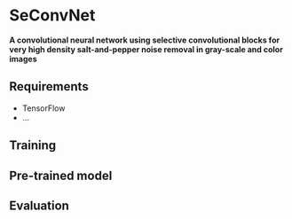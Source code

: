 # SeConvNet
 
**A convolutional neural network using selective convolutional blocks for very high density salt-and-pepper noise removal in gray-scale and color images**

## Requirements
- TensorFlow
- ...


## Training

## Pre-trained model

## Evaluation


<!---## This repository contains the python codes for the implementation of the paper "[A very fast and efficient multistage selective convolution filter for removal of salt and pepper noise](https://doi.org/10.1007/s12652-022-03747-7)".

Citation
Rafiee, A.A., Farhang, M. A very fast and efficient multistage selective convolution filter for removal of salt and pepper noise. *J Ambient Intell Human Comput* (2022). https://doi.org/10.1007/s12652-022-03747-7

[Download citation](https://citation-needed.springer.com/v2/references/10.1007/s12652-022-03747-7?format=refman&flavour=citation)


### DOI
https://doi.org/10.1007/s12652-022-03747-7

## Abstract
In this paper we propose a multistage selective convolution filter (MSCF) for fast and efficient removal of salt-and-pepper noise (SPN) in digital images. By avoiding the use of order statistics or other computationally expensive procedures, the proposed denoising algorithm is efficiently implemented using convolution blocks, thereby a significant reduction in computation time is achieved. Moreover, in each stage of the proposed structure, a weighted mean filter of an appropriate kernel size is employed to selectively restore a set of noisy pixels qualified by a reliability criterion to improve the performance. The simulation results show that the proposed method denoises much faster than all its competent counterparts, while it achieves a significant performance in both quantitative criteria and visual effects. While noise removal by traditional methods such as AMF takes about 1.092 s and by fast state-of-the-art methods such as NAHAT takes about 0.065 s on each image of the BSDS500 dataset on average, the proposed method dramatically reduces the execution time to 0.005 s. --->
